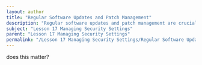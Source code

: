```yaml
---
layout: author
title: "Regular Software Updates and Patch Management"
description: "Regular software updates and patch management are crucial for maintaining the security and functionality of computer systems and networks. These processes involve the systematic application of updates to operating systems, applications, and firmware to address known vulnerabilities, fix bugs, and improve performance. Organizations should establish a routine for monitoring the release of updates from software vendors and apply them promptly to minimize the risk of exploitation by cyber threats. Proper patch management procedures also include testing updates in a controlled environment before widespread deployment to ensure compatibility and stability. Additionally, keeping an inventory of software and tracking update histories is important for effective vulnerability management and compliance with security policies."
subject: "Lesson 17 Managing Security Settings"
parent: "Lesson 17 Managing Security Settings"
permalink: "/Lesson 17 Managing Security Settings/Regular Software Updates and Patch Management/"
---
```


does this matter?

